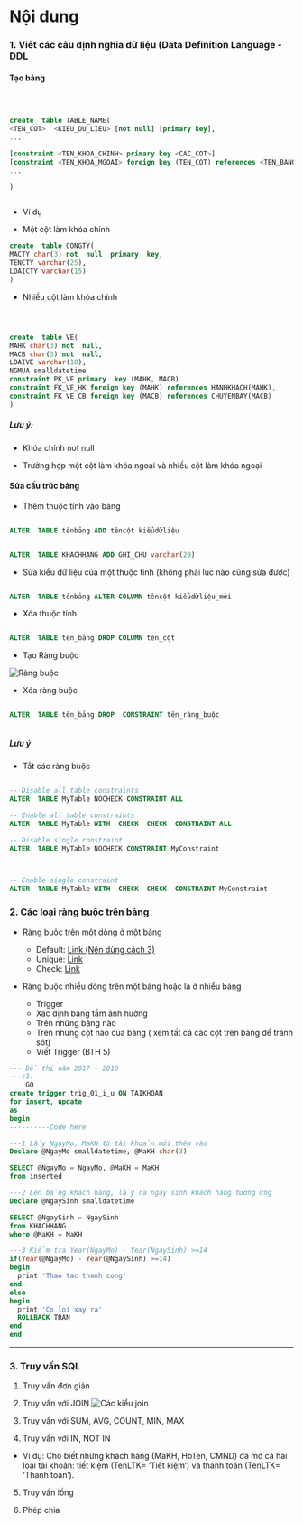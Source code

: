 # Nội dung

### 1. Viết các câu định nghĩa dữ liệu (Data Definition Language - DDL

#### Tạo bảng

```sql



create  table TABLE_NAME(
<TEN_COT>  <KIEU_DU_LIEU> [not null] [primary key],
...

[constraint <TEN_KHOA_CHINH> primary key <CAC_COT>]
[constraint <TEN_KHOA_MGOAI> foreign key (TEN_COT) references <TEN_BANG_REF>(<COT_LA_KHOA_CHINH>)],
...

)



```

- Ví dụ

* Một cột làm khóa chính

```sql
create  table CONGTY(
MACTY char(3) not  null  primary  key,
TENCTY varchar(25),
LOAICTY varchar(15)
)
```

- Nhiều cột làm khóa chính

```sql



create  table VE(
MAHK char(3) not  null,
MACB char(3) not  null,
LOAIVE varchar(10),
NGMUA smalldatetime
constraint PK_VE primary  key (MAHK, MACB)
constraint FK_VE_HK foreign key (MAHK) references HANHKHACH(MAHK),
constraint FK_VE_CB foreign key (MACB) references CHUYENBAY(MACB)
)

```

##### **Lưu ý:**

- Khóa chính not null

- Trường hợp một cột làm khóa ngoại và nhiều cột làm khóa ngoại

#### Sửa cấu trúc bảng

- Thêm thuộc tính vào bảng

```sql

ALTER  TABLE tênbảng ADD têncột kiểudữliệu

```

```sql

ALTER  TABLE KHACHHANG ADD GHI_CHU varchar(20)

```

- Sửa kiểu dữ liệu của một thuộc tính (không phải lúc nào cũng sửa được)

```sql

ALTER  TABLE tênbảng ALTER COLUMN têncột kiểudữliệu_mới

```

- Xóa thuộc tính

```sql

ALTER  TABLE tên_bảng DROP COLUMN tên_cột

```

- Tạo Ràng buộc

![Ràng buộc](https://i.imgur.com/OxNJ3YD.jpg)

- Xóa ràng buộc

```sql

ALTER  TABLE tên_bảng DROP  CONSTRAINT tên_ràng_buộc



```

##### Lưu ý

- Tắt các ràng buộc

```sql

-- Disable all table constraints
ALTER  TABLE MyTable NOCHECK CONSTRAINT ALL

-- Enable all table constraints
ALTER  TABLE MyTable WITH  CHECK  CHECK  CONSTRAINT ALL

-- Disable single constraint
ALTER  TABLE MyTable NOCHECK CONSTRAINT MyConstraint



-- Enable single constraint
ALTER  TABLE MyTable WITH  CHECK  CHECK  CONSTRAINT MyConstraint

```

### 2. Các loại ràng buộc trên bảng

- Ràng buộc trên một dòng ở một bảng

  - Default: [Link (Nên dùng cách 3)](https://v1study.com/sql-rang-buoc-default-a16.html)
  - Unique: [Link](https://v1study.com/sql-rang-buoc-unique-a14.html)
  - Check: [Link](https://v1study.com/sql-rang-buoc-check-a15.html)

- Ràng buộc nhiều dòng trên một bảng hoặc là ở nhiều bảng

  - Trigger
  - Xác định bảng tầm ảnh hưởng
  - Trên những bảng nào
  - Trên những cột nào của bảng ( xem tất cả các cột trên bảng để tránh sót)
  - Viết Trigger (BTH 5)

```sql
--- Đề thi năm 2017 - 2018
---c1.
    GO
create trigger trig_01_i_u ON TAIKHOAN
for insert, update
as
begin
----------Code here

---1 Lấy NgayMo, MaKH từ tài khoản mới thêm vào
Declare @NgayMo smalldatetime, @MaKH char(3)

SELECT @NgayMo = NgayMo, @MaKH = MaKH
from inserted

---2 Lên bảng khách hàng, lấy ra ngày sinh khách hàng tương ứng
Declare @NgaySinh smalldatetime

SELECT @NgaySinh = NgaySinh
from KHACHHANG
where @MaKH = MaKH

---3 Kiểm tra Year(NgayMo) - Year(NgaySinh) >=14
if(Year(@NgayMo) - Year(@NgaySinh) >=14)
begin
  print 'Thao tac thanh cong'
end
else
begin
  print 'Co loi xay ra'
  ROLLBACK TRAN
end
end
```

---

### 3. Truy vấn SQL

1. Truy vấn đơn giản

2. Truy vấn với JOIN
   ![Các kiểu join](http://vietnam12h.com/hoangnam/hinhanh/anhchitietbaiviet/5-phep-chon-trong-sql-4-9-2013.png)
3. Truy vấn với SUM, AVG, COUNT, MIN, MAX
4. Truy vấn với IN, NOT IN

- Ví dụ: Cho biết những khách hàng (MaKH, HoTen, CMND) đã mở cả hai loại tài khoản: tiết kiệm (TenLTK= ‘Tiết kiệm’) và thanh toán (TenLTK= ‘Thanh toán’).

5. Truy vấn lồng

6. Phép chia
